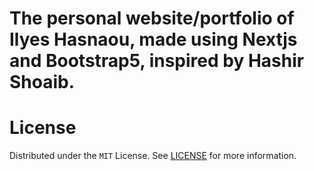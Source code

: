 # The personal website/portfolio of Ilyes Hasnaou, made using Nextjs and Bootstrap5, inspired by Hashir Shoaib.
<!-- LICENSE -->
# License

Distributed under the `MIT` License. See [LICENSE](https://github.com/hashirshoaeb/portfolio/blob/main/LICENSE) for more information.
